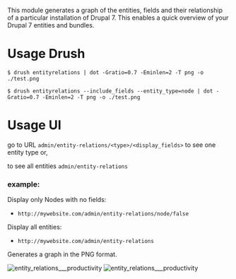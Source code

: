 This module generates a graph of the entities, fields and their
relationship of a particular installation of Drupal 7. This enables a quick
overview of your Drupal 7 entities and bundles.

# Usage Drush

    $ drush entityrelations | dot -Gratio=0.7 -Eminlen=2 -T png -o ./test.png

    $ drush entityrelations --include_fields --entity_type=node | dot -Gratio=0.7 -Eminlen=2 -T png -o ./test.png

# Usage UI

go to URL `admin/entity-relations/<type>/<display_fields>` to see one entity type or, 

to see all entities  `admin/entity-relations`

### example:
Display only Nodes with no fields:
* ```http://mywebsite.com/admin/entity-relations/node/false```

Display all entities:
* ```http://mywebsite.com/admin/entity-relations```

Generates a graph in the PNG format.

![entity_relations___productivity](https://cloud.githubusercontent.com/assets/165644/12092755/ad4bb60e-b307-11e5-904f-a75ee8db7b5c.png)
![entity_relations___productivity](https://cloud.githubusercontent.com/assets/165644/12093435/8a52dd54-b30b-11e5-9b43-2f63e5befd66.png)

